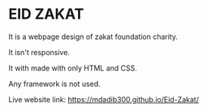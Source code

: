 # EID ZAKAT

It is a webpage design of zakat foundation charity.

It isn't responsive.

It with made with only HTML and CSS.

Any framework is not used.

Live website link: https://mdadib300.github.io/Eid-Zakat/
